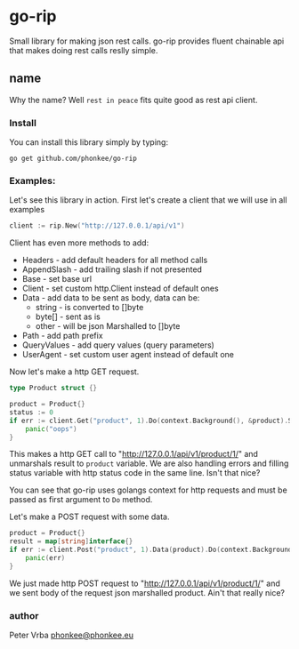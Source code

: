 # go-rip

Small library for making json rest calls.
go-rip provides fluent chainable api that makes doing rest calls reslly simple.

## name
Why the name? Well `rest in peace` fits quite good as rest api client.

### Install

You can install this library simply by typing:

    go get github.com/phonkee/go-rip

### Examples:

Let's see this library in action.
First let's create a client that we will use in all examples

```go
client := rip.New("http://127.0.0.1/api/v1")
```

Client has even more methods to add:

* Headers - add default headers for all method calls
* AppendSlash - add trailing slash if not presented
* Base - set base url
* Client - set custom http.Client instead of default ones
* Data - add data to be sent as body, data can be:
    * string - is converted to []byte
    * byte[] - sent as is
    * other - will be json Marshalled to []byte
* Path - add path prefix
* QueryValues - add query values (query parameters)
* UserAgent - set custom user agent instead of default one

Now let's make a http GET request.

```go
type Product struct {}

product = Product{}
status := 0
if err := client.Get("product", 1).Do(context.Background(), &product).Status(&status); err != nil {
    panic("oops")
}
```

This makes a http GET call to "http://127.0.0.1/api/v1/product/1/" and unmarshals result
to `product` variable. We are also handling errors and filling status variable with http status code in the same line.
Isn't that nice?

You can see that go-rip uses golangs context for http requests and must be passed as first argument to `Do` method.

Let's make a POST request with some data.

```go
product = Product{}
result = map[string]interface{}
if err := client.Post("product", 1).Data(product).Do(context.Background(), &result); err != nil {
    panic(err)
}
```

We just made http POST request to "http://127.0.0.1/api/v1/product/1/" and we sent body of the request
json marshalled product. Ain't that really nice?

### author
Peter Vrba <phonkee@phonkee.eu>
